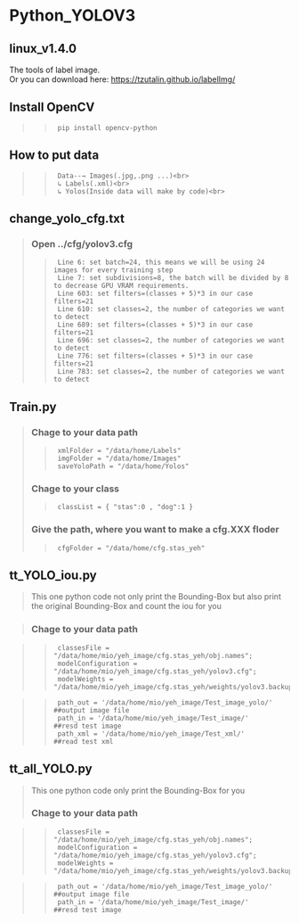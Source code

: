 # Python_YOLOV3

## linux_v1.4.0
The tools of label image.<br>
Or you can download here: <a> https://tzutalin.github.io/labelImg/


## Install OpenCV
>>      pip install opencv-python

## How to put data 
>>      Data--→ Images(.jpg,.png ...)<br>
>>      ↳ Labels(.xml)<br>
>>      ↳ Yolos(Inside data will make by code)<br>
## change_yolo_cfg.txt
>   ### Open ../cfg/yolov3.cfg <br>
>>      Line 6: set batch=24, this means we will be using 24 images for every training step
>>      Line 7: set subdivisions=8, the batch will be divided by 8 to decrease GPU VRAM requirements.
>>      Line 603: set filters=(classes + 5)*3 in our case filters=21
>>      Line 610: set classes=2, the number of categories we want to detect
>>      Line 689: set filters=(classes + 5)*3 in our case filters=21
>>      Line 696: set classes=2, the number of categories we want to detect
>>      Line 776: set filters=(classes + 5)*3 in our case filters=21
>>      Line 783: set classes=2, the number of categories we want to detect
   
## Train.py
>  ### Chage to your data path 
>>      xmlFolder = "/data/home/Labels" 
>>      imgFolder = "/data/home/Images" 
>>      saveYoloPath = "/data/home/Yolos"
>  ### Chage to your class    
>>      classList = { "stas":0 , "dog":1 }
>  ### Give the path, where you want to make a cfg.XXX floder
>>      cfgFolder = "/data/home/cfg.stas_yeh"

## tt_YOLO_iou.py

>  This one python code not only print the Bounding-Box but also print the original Bounding-Box and count the iou for you<br>

>  ### Chage to your data path

>>      classesFile = "/data/home/mio/yeh_image/cfg.stas_yeh/obj.names";             
>>      modelConfiguration = "/data/home/mio/yeh_image/cfg.stas_yeh/yolov3.cfg";   
>>      modelWeights = "/data/home/mio/yeh_image/cfg.stas_yeh/weights/yolov3.backup";

>>      path_out = '/data/home/mio/yeh_image/Test_image_yolo/' ##output image file 
>>      path_in = '/data/home/mio/yeh_image/Test_image/'       ##resd test image   
>>      path_xml = '/data/home/mio/yeh_image/Test_xml/'        ##read test xml

## tt_all_YOLO.py

>  This one python code only print the Bounding-Box for you<br>
>  ### Chage to your data path

>>      classesFile = "/data/home/mio/yeh_image/cfg.stas_yeh/obj.names";             
>>      modelConfiguration = "/data/home/mio/yeh_image/cfg.stas_yeh/yolov3.cfg";   
>>      modelWeights = "/data/home/mio/yeh_image/cfg.stas_yeh/weights/yolov3.backup";

>>      path_out = '/data/home/mio/yeh_image/Test_image_yolo/' ##output image file 
>>      path_in = '/data/home/mio/yeh_image/Test_image/'       ##resd test image   
   
